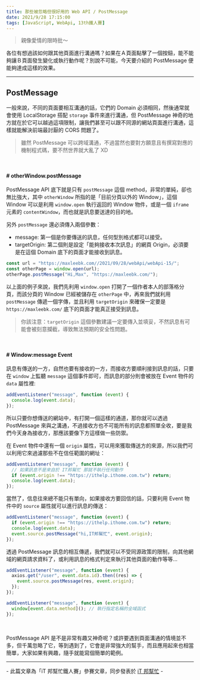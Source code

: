 ```yaml
---
title: 那些被忽略但很好用的 Web API / PostMessage
date: 2021/9/28 17:15:00
tags: [JavaScript, WebApi, 13th鐵人賽]
---
```


> 親像愛情的限時批～

各位有想過該如何跟其他頁面進行溝通嗎？如果在Ａ頁面點擊了一個按鈕，能不能夠讓Ｂ頁面發生變化或執行動作呢？別說不可能，今天要介紹的 PostMessage 便能夠達成這樣的效果。

---

## PostMessage

一般來說，不同的頁面要相互溝通的話，它們的 Domain 必須相同，然後通常就會使用 LocalStorage 搭配 `storage` 事件來進行溝通，但 PostMessage 神奇的地方就在於它可以越過這項限制，讓我們甚至可以跟不同源的網站頁面進行溝通，這樣就能解決前端最討厭的 CORS 問題了。

> 雖然 PostMessage 可以跨域溝通，不過當然也要對方願意且有撰寫對應的機制程式碼，要不然世界就大亂了 XD

<br/>

#### # otherWindow.postMessage

PostMessage API 底下就是只有 `postMessage` 這個 method，非常的單純，卻也無比強大，其中 `otherWindow` 所指的是「目前分頁以外的 Window」，這個 Window 可以是利用 `window.open` 執行返回的 Window 物件，或是一個 `iframe` 元素的 `contentWindow`，而也就是訊息要送達的目的地。

另外 `postMessage` 還必須傳入兩個參數：

- message: 第一個是你要傳送的訊息，任何型別格式都可以接受。
- targetOrigin: 第二個則是設定「能夠接收本次訊息」的網頁 Origin，必須要是在這個 Domain 底下的頁面才能接收到訊息。

```javascript
const url = "https://maxleebk.com//2021/09/28/webApi/webApi-15/";
const otherPage = window.open(url);
otherPage.postMessage("Hi,Max", "https://maxleebk.com/");
```

以上面的例子來說，我們先利用 `window.open` 打開了一個作者本人的部落格分頁，而該分頁的 Window 已經被儲存在 `otherPage` 中，再來我們就利用 `postMessage` 傳遞一個字傳，並且利用 `targetOrigin` 來確保一定要是 `https://maxleebk.com/` 底下的頁面才能真正接受到訊息。

> 你該注意：`targetOrigin` 這個參數建議一定要傳入並填妥，不然訊息有可能會被刻意攔截，導致無法預期的安全性問題。

<br/>

#### # Window:message Event

訊息有傳送的一方，自然也要有接收的一方，而接收方要順利接到訊息的話，只要在 `window` 上監聽 `message` 這個事件即可，而訊息的部分則會被放在 Event 物件的 `data` 屬性裡:

```javascript
addEventListener("message", function (event) {
  console.log(event.data);
});
```

所以只要你想傳送的網站中，有打開一個這樣的通道，那你就可以透過 PostMessage 來與之溝通，不過接收方也不可能所有的訊息都照單全收，要是我們今天身為接收方，那應該要像下方這樣做一些防禦。

在 Event 物件中還有一個 `origin` 屬性，可以用來獲取傳送方的來源，所以我們可以利用它來過濾那些不在信任範圍的網址：

```javascript
addEventListener("message", function (event) {
  // 如果訊息不是來自於 IT邦幫忙 那就不執行任何動作
  if (event.origin !== "https://ithelp.ithome.com.tw") return;
  console.log(event.data);
});
```

當然了，信息往來總不能只有單向，如果接收方要回信的話，只要利用 Event 物件中的 `source` 屬性就可以進行訊息的傳送：

```javascript
addEventListener("message", function (event) {
  if (event.origin !== "https://ithelp.ithome.com.tw") return;
  console.log(event.data);
  event.source.postMessage("hi,IT邦幫忙", event.origin);
});
```

透過 PostMessage 訊息的相互傳遞，我們就可以不受同源政策的限制，向其他網域的網頁請求資料了，或利用訊息的格式判定來執行其他頁面的動作等等...

```javascript
addEventListener("message", function (event) {
  axios.get("/user", event.data.id).then((res) => {
    event.source.postMessage(res, event.origin);
  });
});

addEventListener("message", function (event) {
  window[event.data.method](); // 執行指定名稱的全域函式
});
```

<br/>

PostMessage API 是不是非常有趣又神奇呢？或許要遇到頁面溝通的情境並不多，但千萬忽略了它，等到遇到了，它會是非常強大的幫手，而且應用起來也相當簡單，大家如果有興趣，隨手就能寫個簡單的範例。

---

\- 此篇文章為「iT 邦幫忙鐵人賽」參賽文章，同步發表於 [iT 邦幫忙](https://ithelp.ithome.com.tw/articles/10275491) -
